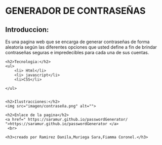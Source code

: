 <!DOCTYPE html>
<html lang="en">
<head>
    <meta charset="UTF-8">
    <meta http-equiv="X-UA-Compatible" content="IE=edge">
    <meta name="viewport" content="width=device-width, initial-scale=1.0">
    <title>Document</title>
    <link href="https://fonts.googleapis.com/css2?family=Convergence&display=swap" rel="stylesheet">
    <link rel="stylesheet" href="estilos.css">
</head>
<body>
    <h1>GENERADOR DE CONTRASEÑAS</h1>
    <h2>Introduccion:</h2>
    <p>Es una pagina web que se encarga de generar contraseñas de forma aleatoria según las diferentes opciones  que usted define a fin de brindar contraseñas seguras e impredecibles para cada una de sus cuentas.
    </p>

    <h2>Tecnologia:</h2>
    <ul>
        <li> Html</li>
        <li> javascript</li>
        <li>CSS</li>
        
    </ul>
      

    <h2>Ilustracciones:</h2>
    <img src="imagen/contraseña.png" alt="">

    <h2>Enlace de la pagina</h2>
    <a href=" https://saramur.github.io/passwordGenerator/ ">https://saramur.github.io/passwordGenerator </a>
     <br>

    <h3>creado por Ramirez Danila,Muriega Sara,Fiamma Coronel.</h3>




    
</body>
</html>
